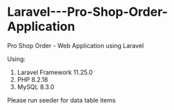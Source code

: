 # Laravel---Pro-Shop-Order-Application
Pro Shop Order - Web Application using Laravel

Using:
1. Laravel Framework 11.25.0
2. PHP 8.2.18
3. MySQL 8.3.0

Please run seeder for data table items
